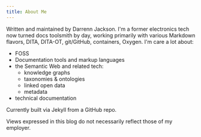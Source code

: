 ```yaml
---
title: About Me
---
```


Written and maintained by Darrenn Jackson. I'm a former electronics tech now turned docs toolsmith by day, working primarily with various Markdown flavors, DITA, DITA-OT, git/GitHub, containers, Oxygen. I'm care a lot about:

- FOSS
- Documentation tools and markup languages
- the Semantic Web and related tech:
   - knowledge graphs
   - taxonomies & ontologies
   - linked open data
   - metadata
- technical documentation

Currently built via Jekyll from a GitHub repo.

Views expressed in this blog do not necessarily reflect those of my employer.
